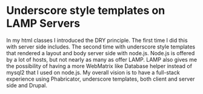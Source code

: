 Underscore style templates on LAMP Servers
==========================================

In my html classes I introduced the DRY principle. The first time I did this with server side includes. The second time with underscore style templates that rendered a layout and body server side with node.js. Node.js is offered by a lot of hosts, but not nearly as many as offer LAMP. LAMP also gives me the possibility of having a more WebMatrix like Database helper instead of mysql2 that I used on node.js. My overall vision is to have a full-stack experience using Phabricator, underscore templates, both client and server side and Drupal. 